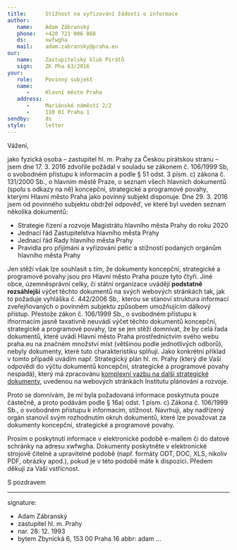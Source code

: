 ```yaml
---
title:      Stížnost na vyřizování žádosti o informace
author:
   name:    Adam Zábranský
   phone:   +420 721 006 868
   ds:      xwfwgha
   mail:    adam.zabransky@praha.eu
our:
   name:    Zastupitelský klub Pirátů
   sign:    ZK Pha 63/2016
your:
   role:    Povinný subjekt
   name:    
      -     Hlavní město Praha
   address:
      -     Mariánské náměstí 2/2
      -     110 01 Praha 1
sendby:     ds
style:      letter
---
```


Vážení,

jako fyzická osoba – zastupitel hl. m. Prahy za Českou pirátskou stranu – jsem dne 17. 3. 2016 zdvořile požádal v souladu se zákonem č. 106/1999 Sb, o svobodném přístupu k informacím a podle § 51 odst. 3 písm. c) zákona č. 131/2000 Sb., o hlavním městě Praze, o seznam všech hlavních dokumentů (spolu s odkazy na ně) koncepční, strategické a programové povahy, kterými Hlavní město Praha jako povinný subjekt disponuje. Dne 29. 3. 2016 jsem od povinného subjektu obdržel odpověď, ve které byl uveden seznam několika dokumentů:

* Strategie řízení a rozvoje Magistrátu hlavního města Prahy do roku 2020
* Jednací řád Zastupitelstva hlavního města Prahy
* Jednací řád Rady hlavního města Prahy
* Pravidla pro přijímání a vyřizování petic a stížností podaných orgánům hlavního města Prahy

Jen stěží však lze souhlasit s tím, že dokumenty koncepční, strategické a programové povahy jsou pro Hlavní město Praha pouze tyto čtyři. Jiné obce, územněsprávní celky, či státní organizace uvádějí **podstatně rozsáhlejší** výčet těchto dokumentů na svých webových stránkách tak, jak to požaduje vyhláška č. 442/2006 Sb,. kterou se stanoví struktura informací zveřejňovaných o povinném subjektu způsobem umožňujícím dálkový přístup. Přestože zákon č. 106/1999 Sb., o svobodném přístupu k ifnormacím jasně taxativně neuvádí výčet těchto dokumentů koncepční, strategické a programové povahy, lze se jen stěží domnívat, že by celá řada dokumentů, které uvádí Hlavní město Praha prostřednictvím svého webu praha.eu na značném množství míst (většinou podle jednotlivých odborů), nebyly dokumenty, které tuto charakteristiku splňují. Jako konkrétní příklad v tomto případě uvádím např. Strategický plán hl. m. Prahy (který dle Vaší odpovědi do výčtu dokumentů koncepční, strategické a programové povahy nespadá), který má zpracovánu [komplexní vazbu na další strategické dokumenty](http://www.iprpraha.cz/uploads/assets/dokumenty/ssp/SP/FINAL/STR_vykres_1_500_760.pdf), uvedenou na webových stránkách Institutu plánování a rozvoje. 

Proto se domnívám, že mi byla požadovaná informace poskytnuta pouze částečně, a proto podávám podle § 16a) odst. 1 písm. c) Zákona č. 106/1999 Sb., o svobodném přístupu k informacím, stížnost. Navrhuji, aby nadřízený orgán stanovil svým rozhodnutím okruh dokumentů, které lze považovat za dokumenty koncepční, strategické a programové povahy.

Prosím o poskytnutí informace v elektronické podobě e-mailem či do datové schránky na adresu xwfwgha. Dokumenty poskytněte v elektronické strojově čitelné a upravitelné podobě (např. formáty ODT, DOC, XLS, nikoliv PDF, obrázky apod.), pokud je v této podobě máte k dispozici. Předem děkuji za Vaši vstřícnost. 

S pozdravem

---
signature:
  - Adam Zábranský
  - zastupitel hl. m. Prahy
  - nar. 28. 12. 1993
  - bytem Zbynická 6, 153 00 Praha 16
abbr:       adam
...
